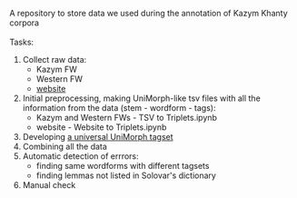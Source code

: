 A repository to store data we used during the annotation of Kazym Khanty corpora<br><br>
Tasks:
1. Collect raw data:
    * Kazym FW
    * Western FW
    * [website](http://www.babel.gwi.uni-muenchen.de/index.php?abfrage=KK_corpus&subnavi=corpus_pub)
2. Initial preprocessing, making UniMorph-like tsv files with all the information from the data (stem - wordform - tags):
   * Kazym and Western FWs - TSV to Triplets.ipynb
   * website - Website to Triplets.ipynb
3. Developing [a universal UniMorph tagset](https://docs.google.com/spreadsheets/d/16ISV_Tj9VOCSoos6XBLfljAnNMa1vxNfhyvU3EpkVyU/edit?usp=sharing)
4. Combining all the data
5. Automatic detection of errrors:
    * finding same wordforms with different tagsets
    * finding lemmas not listed in Solovar's dictionary
6. Manual check
